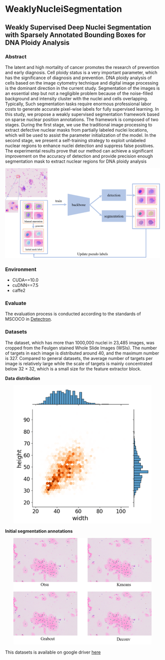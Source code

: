 # WeaklyNucleiSegmentation

## Weakly Supervised Deep Nuclei Segmentation with Sparsely Annotated Bounding Boxes for DNA Ploidy Analysis

### Abstract
The latent and high mortality of cancer promotes the research of prevention and early diagnosis. Cell ploidy status is a very
important parameter, which has the significance of diagnosis and prevention. DNA ploidy analysis of cells based on the image
cytometry technique and digital image processing is the dominant direction in the current study. Segmentation of the images is an
essential step but not a negligible problem because of the noise-filled background and intensity cluster with the nuclei and cells
overlapping. Typically, Such segmentation tasks require enormous professional labor costs to generate accurate pixel-wise labels for
fully supervised learning. In this study, we propose a weakly supervised segmentation framework based on sparse nuclear position
annotations. The framework is composed of two stages. During the first stage, we use the traditional image processing to extract
defective nuclear masks from partially labeled nuclei locations, which will be used to assist the parameter initialization of the model. In the second stage, we present a self-training strategy to exploit unlabeled nuclear regions to enhance nuclei detection and suppress false positives. The experimental results prove that our method can achieve a significant improvement on the accuracy of detection and provide precision enough segmentation mask to extract nuclear regions for DNA ploidy analysis

<p align="center">
  <img width="550" src="https://github.com/ZhiHuaYin/WeaklyNucleiSegmentation/blob/main/images/flowchart1.png" />
</p>

### Environment
* CUDA==10.0
* cuDNN==7.5
* caffe2

### Evaluate
The evaluation process is conducted according to the standards of MSCOCO in [Detectron](https://github.com/facebookresearch/Detectron).

### Datasets
The dataset, which has more than 1000,000 nuclei in 23,485 images, was cropped from the Feulgen stained Whole Slide Images (WSIs). The number of targets in each image is distributed around 40, and the maximum number is 327. Compared to general datasets, the average number of targets per image is relatively large while the scale of targets is mainly concentrated below 32 × 32, which is a small size for the feature extractor block.

__Data distribution__
<p align="center">
  <img width="450" src="https://github.com/ZhiHuaYin/WeaklyNucleiSegmentation/blob/main/images/data_distribution%2B.png" />
</p>

__Initial segmentation annotations__
<p align="center">
  <img width="450" src="https://github.com/ZhiHuaYin/WeaklyNucleiSegmentation/blob/main/images/initial.png" />
</p>

This datasets is available on google driver [here](https://drive.google.com/drive/folders/1HZmYSKyOcxk3Tgti042ozToemxz0qY5W?usp=sharing)
